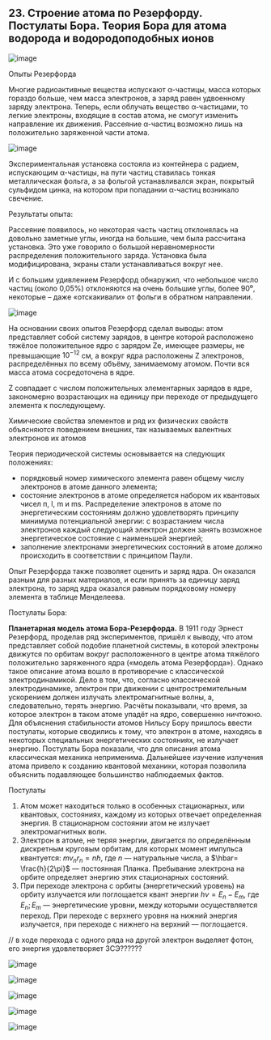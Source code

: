 ## 23. Строение атома по Резерфорду. Постулаты Бора. Теория Бора для атома водорода и водородоподобных ионов
 
![image](images/pic43.png)

Опыты Резерфорда 		

Многие радиоактивные вещества испускают α-частицы, масса которых гораздо больше, чем масса электронов, а заряд равен удвоенному заряду электрона. Теперь, если облучать вещество α-частицами, то легкие электроны, входящие в состав атома, не смогут изменить направление их движения. Рассеяние α-частиц возможно лишь на положительно заряженной части атома.

![image](images/pic44.png)

Экспериментальная установка состояла из контейнера с радием, испускающим α-частицы, на пути частиц ставилась тонкая металлическая фольга, а за фольгой устанавливался экран, покрытый сульфидом цинка, на котором при попадании α-частиц возникало свечение.

Результаты опыта:

Рассеяние появилось, но некоторая часть частиц отклонялась на довольно заметные углы, иногда на большие, чем была рассчитана установка.
Это уже говорило о большой неравномерности распределения положительного заряда. Установка была модифицирована, экраны стали устанавливаться вокруг нее.

И с большим удивлением Резерфорд обнаружил, что небольшое число частиц (около 0,05%) отклоняются на очень большие углы, более 90⁰, некоторые – даже «отскакивали» от фольги в обратном направлении.

![image](images/pic45.png)

На основании своих опытов Резерфорд сделал выводы: атом представляет собой систему зарядов, в центре которой расположено тяжёлое положительное ядро с зарядом Ze, имеющее размеры, не превышающие $10^{-12}$ см, а вокруг ядра расположены Z электронов, распределённых по всему объёму, занимаемому атомом. Почти вся масса атома сосредоточена в ядре.

Z совпадает с числом положительных элементарных зарядов в ядре, закономерно возрастающих на единицу при переходе от предыдущего элемента к последующему.

Химические свойства элементов и ряд их физических свойств объясняются поведением внешних, так называемых валентных электронов их атомов

Теория периодической системы основывается на следующих положениях:
- порядковый номер химического элемента равен общему числу электронов в атоме данного элемента;
- состояние электронов в атоме определяется набором их квантовых чисел п, l, m и ms. Распределение электронов в атоме по энергетическим состояниям должно удовлетворять принципу минимума потенциальной энергии: с возрастанием числа электронов каждый следующий электрон должен занять возможное энергетическое состояние с наименьшей энергией;
- заполнение электронами энергетических состояний в атоме должно происходить в соответствии с принципом Паули.

Опыт Резерфорда также позволяет оценить и заряд ядра. Он оказался разным для разных материалов, и если принять за единицу заряд электрона, то заряд ядра оказался равным порядковому номеру элемента в таблице Менделеева.

Постулаты Бора:

**Планетарная модель атома Бора-Резерфорда.** В 1911 году Эрнест Резерфорд, проделав ряд экспериментов, пришёл к выводу, что атом представляет собой подобие планетной системы, в которой электроны движутся по орбитам вокруг расположенного в центре атома тяжёлого положительно заряженного ядра («модель атома Резерфорда»). Однако такое описание атома вошло в противоречие с классической электродинамикой. Дело в том, что, согласно классической электродинамике, электрон при движении с центростремительным ускорением должен излучать электромагнитные волны, а, следовательно, терять энергию. Расчёты показывали, что время, за которое электрон в таком атоме упадёт на ядро, совершенно ничтожно. Для объяснения стабильности атомов Нильсу Бору пришлось ввести постулаты, которые сводились к тому, что электрон в атоме, находясь в некоторых специальных энергетических состояниях, не излучает энергию. Постулаты Бора показали, что для описания атома классическая механика неприменима. Дальнейшее изучение излучения атома привело к созданию квантовой механики, которая позволила объяснить подавляющее большинство наблюдаемых фактов.

Постулаты

1. Атом может находиться только в особенных стационарных, или квантовых, состояниях, каждому из которых отвечает определенная энергия. В стационарном состоянии атом не излучает электромагнитных волн.
2. Электрон в атоме, не теряя энергии, двигается по определённым дискретным круговым орбитам, для которых момент импульса квантуется: $mv_n r_n = n \hbar$, где $n$ — натуральные числа, а $\hbar= \frac{h}{2\pi}$ — постоянная Планка. Пребывание электрона на орбите определяет энергию этих стационарных состояний.
3. При переходе электрона с орбиты (энергетический уровень) на орбиту излучается или поглощается квант энергии $h\nu = E_n - E_m$, где $E_n;E_m$ — энергетические уровни, между которыми осуществляется переход. При переходе с верхнего уровня на нижний энергия излучается, при переходе с нижнего на верхний — поглощается.

// в ходе перехода с одного ряда на другой электрон выделяет фотон, его энергия удовлетворяет ЗСЭ??????

![image](images/pic46.png)

![image](images/pic47.png)

![image](images/pic48.png)

![image](images/pic49.png)

![image](images/pic50.png)